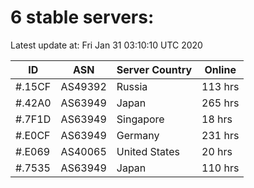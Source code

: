 # 6 stable servers:

Latest update at: Fri Jan 31 03:10:10 UTC 2020

| ID | ASN | Server Country | Online |
| -- | --- | -------------- | ------ |
| #.15CF | AS49392 | Russia | 113 hrs |
| #.42A0 | AS63949 | Japan | 265 hrs |
| #.7F1D | AS63949 | Singapore | 18 hrs |
| #.E0CF | AS63949 | Germany | 231 hrs |
| #.E069 | AS40065 | United States | 20 hrs |
| #.7535 | AS63949 | Japan | 110 hrs |

